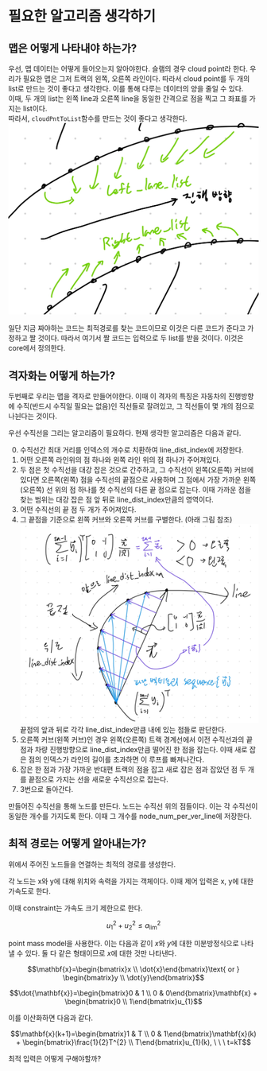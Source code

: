 # 필요한 알고리즘 생각하기

## 맵은 어떻게 나타내야 하는가?
우선, 맵 데이터는 어떻게 들어오는지 알아야한다. 슬램의 경우 cloud point라 한다. 
우리가 필요한 맵은 그저 트랙의 왼쪽, 오른쪽 라인이다. 따라서 cloud point를 두 개의 list로 만드는 것이 좋다고 생각한다. 이를 통해 다루는 데이터의 양을 줄일 수 있다.    
이때, 두 개의 list는 왼쪽 line과 오른쪽 line을 동일한 간격으로 점을 찍고 그 좌표를 가지는 list이다.  
따라서, `cloudPntToList`함수를 만드는 것이 좋다고 생각한다.
![alt text](./attachments/image1.png)

일단 지금 짜야하는 코드는 최적경로를 찾는 코드이므로 이것은 다른 코드가 준다고 가정하고 짤 것이다. 따라서 여기서 짤 코드는 입력으로 두 list를 받을 것이다. 이것은 core에서 정의한다.

## 격자화는 어떻게 하는가?
두번째로 우리는 맵을 격자로 만들어야한다. 이때 이 격자의 특징은 자동차의 진행방향에 수직(반드시 수직일 필요는 없음)인 직선들로 잘려있고, 그 직선들이 몇 개의 점으로 나뉜다는 것이다.

우선 수직선을 그리는 알고리즘이 필요하다. 현재 생각한 알고리즘은 다음과 같다.

0. 수직선간 최대 거리를 인덱스의 개수로 치환하여 line_dist_index에 저장한다.
1. 어떤 오른쪽 라인위의 점 하나와 왼쪽 라인 위의 점 하나가 주어져있다.
2. 두 점은 첫 수직선을 대강 잡은 것으로 간주하고, 그 수직선이 왼쪽(오른쪽) 커브에 있다면 오른쪽(왼쪽) 점을 수직선의 끝점으로 사용하며 그 점에서 가장 가까운 왼쪽(오른쪽) 선 위의 점 하나를 첫 수직선의 다른 끝 점으로 잡는다. 이때 가까운 점을 찾는 범위는 대강 잡은 점 앞 뒤로 line_dist_index만큼의 영역이다.
3. 어떤 수직선의 끝 점 두 개가 주어져있다.
4. 그 끝점을 기준으로 왼쪽 커브와 오른쪽 커브를 구별한다. (아래 그림 참조)
    ![alt text](./attachments/image2.png)
    끝점의 앞과 뒤로 각각 line_dist_index만큼 내에 있는 점들로 판단한다.
5. 오른쪽 커브(왼쪽 커브)인 경우 왼쪽(오른쪽) 트랙 경계선에서 이전 수직선과의 끝점과 차량 진행방향으로 line_dist_index만큼 떨어진 한 점을 잡는다. 이때 새로 잡은 점의 인덱스가 라인의 길이를 초과하면 이 루프를 빠져나간다.
6. 잡은 한 점과 가장 가까운 반대편 트랙의 점을 잡고 새로 잡은 점과 잡았던 점 두 개를 끝점으로 가지는 선을 새로운 수직선으로 잡는다.
7. 3번으로 돌아간다.

만들어진 수직선을 통해 노드를 만든다. 노드는 수직선 위의 점들이다. 이는 각 수직선이 동일한 개수를 가지도록 한다. 이때 그 개수를 node_num_per_ver_line에 저장한다.

## 최적 경로는 어떻게 알아내는가?
위에서 주어진 노드들을 연결하는 최적의 경로를 생성한다.

각 노드는 x와 y에 대해 위치와 속력을 가지는 객체이다. 이때 제어 입력은 x, y에 대한 가속도로 한다.

이때 constraint는 가속도 크기 제한으로 한다.

$$u_{1}^2 + u_{2}^2 \le a^{2}_{\text{lim}}$$

point mass model을 사용한다. 이는 다음과 같이 $x$와 $y$에 대한 미분방정식으로 나타낼 수 있다. 둘 다 같은 형태이므로 $x$에 대한 것만 나타낸다.

$$\mathbf{x}=\begin{bmatrix}x \\ \dot{x}\end{bmatrix}\text{ or } \begin{bmatrix}y \\ \dot{y}\end{bmatrix}$$

$$\dot{\mathbf{x}}=\begin{bmatrix}0 & 1 \\ 0 & 0\end{bmatrix}\mathbf{x} + \begin{bmatrix}0 \\ 1\end{bmatrix}u_{1}$$

이를 이산화하면 다음과 같다.

$$\mathbf{x}(k+1)=\begin{bmatrix}1 & T \\ 0 & 1\end{bmatrix}\mathbf{x}(k) + \begin{bmatrix}\frac{1}{2}T^{2} \\  T\end{bmatrix}u_{1}(k), \ \ \ t=kT$$

최적 입력은 어떻게 구해야할까?